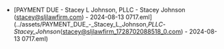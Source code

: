 - [PAYMENT DUE - Stacey L Johnson, PLLC - Stacey Johnson (stacey@sljlawfirm.com) - 2024-08-13 0717.eml](../assets/PAYMENT_DUE_-_Stacey_L_Johnson,_PLLC_-_Stacey_Johnson_(stacey@sljlawfirm_1728702088518_0.com) - 2024-08-13 0717.eml)